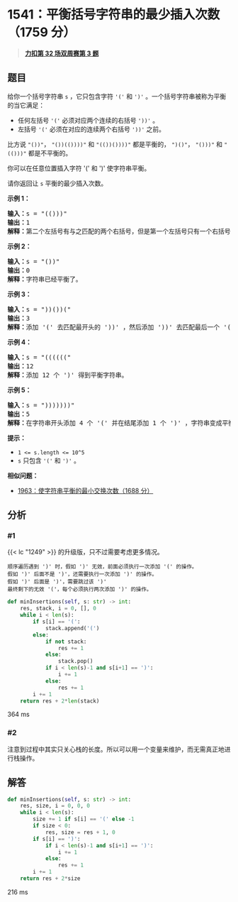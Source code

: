 # 1541：平衡括号字符串的最少插入次数（1759 分）


> <u>**[力扣第 32 场双周赛第 3 题](https://leetcode.cn/problems/minimum-insertions-to-balance-a-parentheses-string/)**</u>

## 题目

<p>给你一个括号字符串 <code>s</code> ，它只包含字符 <code>&#39;(&#39;</code> 和 <code>&#39;)&#39;</code> 。一个括号字符串被称为平衡的当它满足：</p>

<ul>
<li>任何左括号 <code>&#39;(&#39;</code> 必须对应两个连续的右括号 <code>&#39;))&#39;</code> 。</li>
<li>左括号 <code>&#39;(&#39;</code> 必须在对应的连续两个右括号 <code>&#39;))&#39;</code> 之前。</li>
</ul>

<p>比方说 <code>&quot;())&quot;</code>， <code>&quot;())(())))&quot;</code> 和 <code>&quot;(())())))&quot;</code> 都是平衡的， <code>&quot;)()&quot;</code>， <code>&quot;()))&quot;</code> 和 <code>&quot;(()))&quot;</code> 都是不平衡的。</p>

<p>你可以在任意位置插入字符 &#39;(&#39; 和 &#39;)&#39; 使字符串平衡。</p>

<p>请你返回让 <code>s</code> 平衡的最少插入次数。</p>



<p><strong>示例 1：</strong></p>

<pre><strong>输入：</strong>s = &quot;(()))&quot;
<strong>输出：</strong>1
<strong>解释：</strong>第二个左括号有与之匹配的两个右括号，但是第一个左括号只有一个右括号。我们需要在字符串结尾额外增加一个 &#39;)&#39; 使字符串变成平衡字符串 &quot;(())))&quot; 。
</pre>

<p><strong>示例 2：</strong></p>

<pre><strong>输入：</strong>s = &quot;())&quot;
<strong>输出：</strong>0
<strong>解释：</strong>字符串已经平衡了。
</pre>

<p><strong>示例 3：</strong></p>

<pre><strong>输入：</strong>s = &quot;))())(&quot;
<strong>输出：</strong>3
<strong>解释：</strong>添加 &#39;(&#39; 去匹配最开头的 &#39;))&#39; ，然后添加 &#39;))&#39; 去匹配最后一个 &#39;(&#39; 。
</pre>

<p><strong>示例 4：</strong></p>

<pre><strong>输入：</strong>s = &quot;((((((&quot;
<strong>输出：</strong>12
<strong>解释：</strong>添加 12 个 &#39;)&#39; 得到平衡字符串。
</pre>

<p><strong>示例 5：</strong></p>

<pre><strong>输入：</strong>s = &quot;)))))))&quot;
<strong>输出：</strong>5
<strong>解释：</strong>在字符串开头添加 4 个 &#39;(&#39; 并在结尾添加 1 个 &#39;)&#39; ，字符串变成平衡字符串 &quot;(((())))))))&quot; 。
</pre>



<p><strong>提示：</strong></p>

<ul>
<li><code>1 &lt;= s.length &lt;= 10^5</code></li>
<li><code>s</code> 只包含 <code>&#39;(&#39;</code> 和 <code>&#39;)&#39;</code> 。</li>
</ul>


**相似问题：**
- [1963：使字符串平衡的最小交换次数（1688 分）](/leetcode/1963)


## 分析

### #1

{{< lc "1249" >}} 的升级版，只不过需要考虑更多情况。

    顺序遍历遇到 ')' 时，假如 ')' 无效，前面必须执行一次添加 '(' 的操作。
    假如 ')' 后面不是 ')'，还需要执行一次添加 ')' 的操作。
    假如 ')' 后面是 ')'，需要跳过该 ')'
    最终剩下的无效 '('，每个必须执行两次添加 ')' 的操作。
    
```python
def minInsertions(self, s: str) -> int:
    res, stack, i = 0, [], 0
    while i < len(s):
        if s[i] == '(':
            stack.append('(')
        else:
            if not stack:
                res += 1
            else:
                stack.pop()
            if i < len(s)-1 and s[i+1] == ')':
                i += 1
            else:
                res += 1
        i += 1
    return res + 2*len(stack)
```
364 ms

### #2

注意到过程中其实只关心栈的长度。所以可以用一个变量来维护，而无需真正地进行栈操作。

## 解答

```python
def minInsertions(self, s: str) -> int:
    res, size, i = 0, 0, 0
    while i < len(s):
        size += 1 if s[i] == '(' else -1
        if size < 0:
            res, size = res + 1, 0
        if s[i] == ')':
            if i < len(s)-1 and s[i+1] == ')':
                i += 1
            else:
                res += 1
        i += 1
    return res + 2*size
```
216 ms


